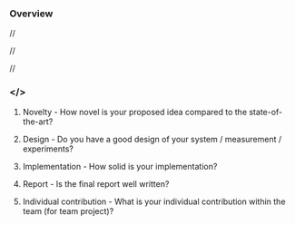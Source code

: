 ### Overview

//

//

//

### </>
1. Novelty - How novel is your proposed idea compared to the state-of-the-art? 


2. Design - Do you have a good design of your system / measurement / experiments? 


3. Implementation - How solid is your implementation? 


4. Report - Is the final report well written? 


5. Individual contribution - What is your individual contribution within the team (for team project)?
